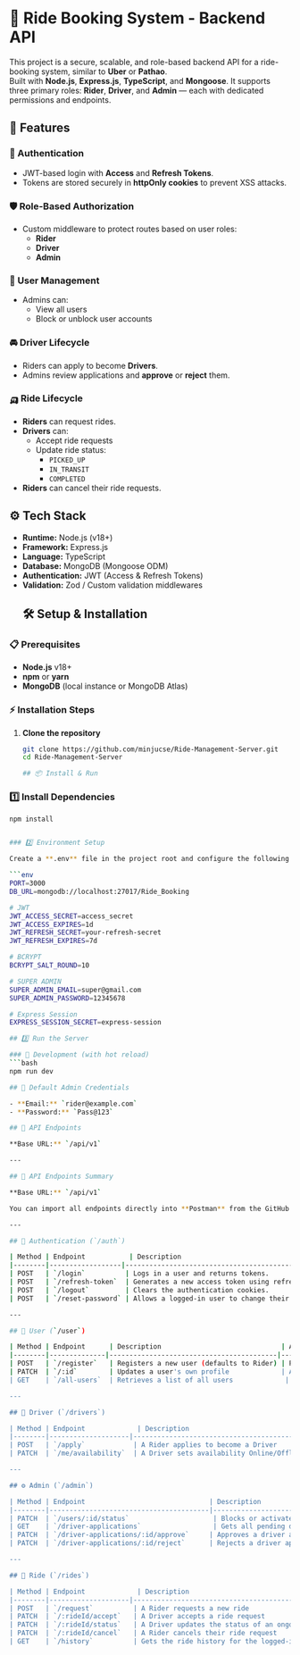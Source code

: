 # 🚖 Ride Booking System - Backend API

This project is a secure, scalable, and role-based backend API for a ride-booking system, similar to **Uber** or **Pathao**.  
Built with **Node.js**, **Express.js**, **TypeScript**, and **Mongoose**. It supports three primary roles: **Rider**, **Driver**, and **Admin** — each with dedicated permissions and endpoints.

## 🚀 Features

### 🔐 Authentication
- JWT-based login with **Access** and **Refresh Tokens**.  
- Tokens are stored securely in **httpOnly cookies** to prevent XSS attacks.  

### 🛡️ Role-Based Authorization
- Custom middleware to protect routes based on user roles:
  - **Rider**
  - **Driver**
  - **Admin**

### 👥 User Management
- Admins can:
  - View all users
  - Block or unblock user accounts  

### 🚘 Driver Lifecycle
- Riders can apply to become **Drivers**.  
- Admins review applications and **approve** or **reject** them.  

### 🛺 Ride Lifecycle
- **Riders** can request rides.  
- **Drivers** can:
  - Accept ride requests  
  - Update ride status:
    - `PICKED_UP`  
    - `IN_TRANSIT`  
    - `COMPLETED`  
- **Riders** can cancel their ride requests.  

## ⚙️ Tech Stack

- **Runtime:** Node.js (v18+)  
- **Framework:** Express.js  
- **Language:** TypeScript  
- **Database:** MongoDB (Mongoose ODM)  
- **Authentication:** JWT (Access & Refresh Tokens)  
- **Validation:** Zod / Custom validation middlewares
  ## 🛠️ Setup & Installation

### 📋 Prerequisites
- **Node.js** v18+  
- **npm** or **yarn**  
- **MongoDB** (local instance or MongoDB Atlas)  

### ⚡ Installation Steps
1. **Clone the repository**
   ```bash
   git clone https://github.com/minjucse/Ride-Management-Server.git
   cd Ride-Management-Server

   ## 📦 Install & Run

### 1️⃣ Install Dependencies
```bash
npm install


### 2️⃣ Environment Setup

Create a **.env** file in the project root and configure the following variables:

```env
PORT=3000
DB_URL=mongodb://localhost:27017/Ride_Booking

# JWT
JWT_ACCESS_SECRET=access_secret
JWT_ACCESS_EXPIRES=1d
JWT_REFRESH_SECRET=your-refresh-secret
JWT_REFRESH_EXPIRES=7d

# BCRYPT
BCRYPT_SALT_ROUND=10

# SUPER ADMIN
SUPER_ADMIN_EMAIL=super@gmail.com
SUPER_ADMIN_PASSWORD=12345678

# Express Session
EXPRESS_SESSION_SECRET=express-session

## 3️⃣ Run the Server

### 🚧 Development (with hot reload)
```bash
npm run dev

## 🔑 Default Admin Credentials

- **Email:** `rider@example.com`  
- **Password:** `Pass@123`

## 📌 API Endpoints

**Base URL:** `/api/v1`

---

## 🔁 API Endpoints Summary

**Base URL:** `/api/v1`  

You can import all endpoints directly into **Postman** from the GitHub repo.

---

## 🔐 Authentication (`/auth`)

| Method | Endpoint           | Description                                        | Access        | Request Body                    |
|--------|------------------|----------------------------------------------------|---------------|--------------------------------|
| POST   | `/login`          | Logs in a user and returns tokens.                 | Public        | `{ "email", "password" }`      |
| POST   | `/refresh-token`  | Generates a new access token using refresh token. | Public        | Empty                          |
| POST   | `/logout`         | Clears the authentication cookies.                | Authenticated | Empty                          |
| POST   | `/reset-password` | Allows a logged-in user to change their password.| Authenticated | `{ "oldPassword", "newPassword" }` |

---

## 🧍 User (`/user`)

| Method | Endpoint      | Description                              | Access        | Request Body                              |
|--------|--------------|------------------------------------------|---------------|------------------------------------------|
| POST   | `/register`   | Registers a new user (defaults to Rider) | Public        | `{ "name", "email", "password", "phone" }` |
| PATCH  | `/:id`        | Updates a user's own profile             | Authenticated | `{ "name", "phone", "address" }`          |
| GET    | `/all-users`  | Retrieves a list of all users             | Admin         | Empty                                     |

---

## 🚕 Driver (`/drivers`)

| Method | Endpoint             | Description                              | Access  | Request Body                                                |
|--------|--------------------|------------------------------------------|---------|------------------------------------------------------------|
| POST   | `/apply`            | A Rider applies to become a Driver       | Rider   | `{ "licenseNumber", "licenseImage", "vehicleDetails": {...} }` |
| PATCH  | `/me/availability`  | A Driver sets availability Online/Offline | Driver  | `{ "isAvailable": true/false }`                             |

---

## ⚙️ Admin (`/admin`)

| Method | Endpoint                               | Description                             | Access | Request Body                            |
|--------|----------------------------------------|-----------------------------------------|-------|----------------------------------------|
| PATCH  | `/users/:id/status`                     | Blocks or activates a user account      | Admin | `{ "status": "BLOCK" or "ACTIVE" }`   |
| GET    | `/driver-applications`                  | Gets all pending driver applications    | Admin | Empty                                  |
| PATCH  | `/driver-applications/:id/approve`     | Approves a driver application           | Admin | Empty                                  |
| PATCH  | `/driver-applications/:id/reject`      | Rejects a driver application            | Admin | Empty                                  |

---

## 🚗 Ride (`/rides`)

| Method | Endpoint             | Description                                               | Access        | Request Body                                               |
|--------|--------------------|-----------------------------------------------------------|---------------|-----------------------------------------------------------|
| POST   | `/request`          | A Rider requests a new ride                               | Rider         | `{ "pickupLocation": {...}, "destinationLocation": {...} }` |
| PATCH  | `/:rideId/accept`   | A Driver accepts a ride request                            | Driver        | Empty                                                     |
| PATCH  | `/:rideId/status`   | A Driver updates the status of an ongoing ride            | Driver        | `{ "status": "PICKED_UP" or "IN_TRANSIT" or "COMPLETED" }` |
| PATCH  | `/:rideId/cancel`   | A Rider cancels their ride request                        | Rider         | Empty                                                     |
| GET    | `/history`          | Gets the ride history for the logged-in user              | Rider/Driver  | Empty                                                     |



